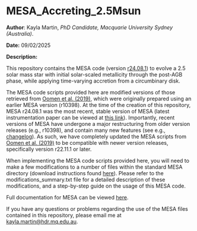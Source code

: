 # MESA_Accreting_2.5Msun

**Author**: Kayla Martin, *PhD Candidate, Macquarie University Sydney (Australia)*.

**Date:** 09/02/2025

**Description:** 

This repository contains the MESA code (version [r24.08.1](https://docs.mesastar.org/en/24.08.1/using_mesa.html)) to evolve a 2.5 solar mass star with initial solar-scaled metallicity through the post-AGB phase, while applying time-varying accretion from a circumbinary disk.

The MESA code scripts provided here are modified versions of those retrieved from [Oomen et al. (2019)](https://www.aanda.org/articles/aa/abs/2019/09/aa35853-19/aa35853-19.html), which were originally prepared using an earlier MESA version (r10398). At the time of the creation of this repository, MESA r24.08.1 was the most recent, stable version of MESA (latest instrumentation paper can be viewed at [this link](https://iopscience.iop.org/article/10.3847/1538-4365/acae8d/meta)). Importantly, recent versions of MESA have undergone a major restructuring from older version releases (e.g., r10398), and contain many new features (see e.g., [changelog](https://docs.mesastar.org/en/24.08.1/changelog.html)). As such, we have completely updated the MESA scripts from [Oomen et al. (2019)](https://www.aanda.org/articles/aa/abs/2019/09/aa35853-19/aa35853-19.html) to be compatible with newer version releases, specifically version r22.11.1 or later. 

When implementing the MESA code scripts provided here, you will need to make a few modifications to a number of files within the standard MESA directory (download instructions found [here](https://docs.mesastar.org/en/latest/installation.html)). Please refer to the modifications_summary.txt file for a detailed description of these modifications, and a step-by-step guide on the usage of this MESA code.

Full documentation for MESA can be viewed [here](https://docs.mesastar.org/). 

If you have any questions or problems regarding the use of the MESA files contained in this repository, please email me at kayla.martin@hdr.mq.edu.au.
